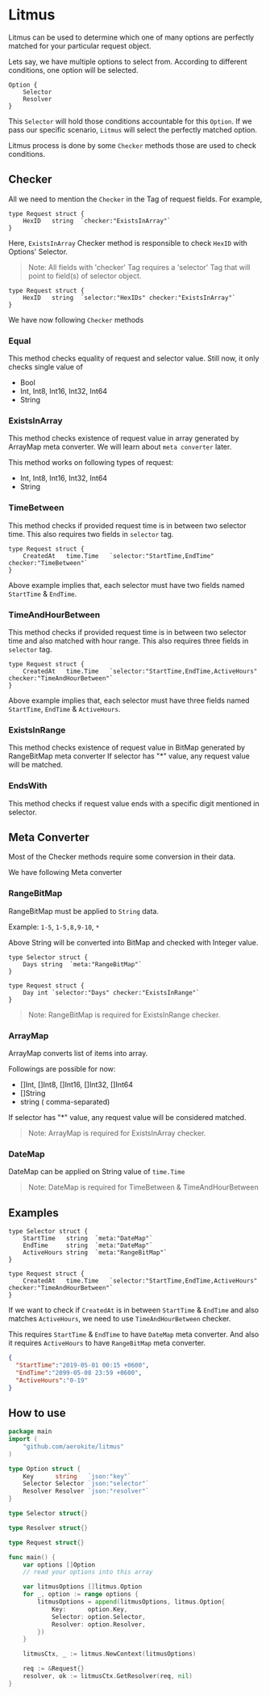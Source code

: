 # Litmus

Litmus can be used to determine which one of many options are perfectly matched for your particular request object.

Lets say, we have multiple options to select from. According to different conditions, one option will be selected.

```
Option {
    Selector
    Resolver
}
```

This `Selector` will hold those conditions accountable for this `Option`.
If we pass our specific scenario, `Litmus` will select the perfectly matched option.

Litmus process is done by some `Checker` methods those are used to check conditions.

## Checker

All we need to mention the `Checker` in the Tag of request fields. For example,

```
type Request struct {
    HexID   string  `checker:"ExistsInArray"`
}
```

Here, `ExistsInArray` Checker method is responsible to check `HexID` with Options' Selector.

> Note: All fields with 'checker' Tag requires a 'selector' Tag that
> will point to field(s) of selector object.

```
type Request struct {
    HexID   string  `selector:"HexIDs" checker:"ExistsInArray"`
}
```

We have now following `Checker` methods

### Equal

This method checks equality of request and selector value.
Still now, it only checks single value of

* Bool
* Int, Int8, Int16, Int32, Int64
* String

### ExistsInArray

This method checks existence of request value in array generated by ArrayMap meta converter.
We will learn about `meta converter` later.

This method works on following types of request:

* Int, Int8, Int16, Int32, Int64
* String

### TimeBetween

This method checks if provided request time is in between two selector time.
This also requires two fields in `selector` tag.

```
type Request struct {
    CreatedAt   time.Time   `selector:"StartTime,EndTime" checker:"TimeBetween"`
}
```

Above example implies that, each selector must have two fields named `StartTime` & `EndTime`.

### TimeAndHourBetween

This method checks if provided request time is in between two selector time and also matched with hour range.
This also requires three fields in `selector` tag.

```
type Request struct {
    CreatedAt   time.Time   `selector:"StartTime,EndTime,ActiveHours" checker:"TimeAndHourBetween"`
}
```

Above example implies that, each selector must have three fields named `StartTime`, `EndTime` & `ActiveHours`.

### ExistsInRange

This method checks existence of request value in BitMap generated by RangeBitMap meta converter
If selector has "*" value, any request value will be matched.

### EndsWith

This method checks if request value ends with a specific digit mentioned in selector.

## Meta Converter

Most of the Checker methods require some conversion in their data.

We have following Meta converter

### RangeBitMap

RangeBitMap must be applied to `String` data.

Example: `1-5`, `1-5,8,9-10`, `*`

Above String will be converted into BitMap and checked with Integer value.

```
type Selector struct {
    Days string  `meta:"RangeBitMap"`
}
```

```
type Request struct {
    Day int `selector:"Days" checker:"ExistsInRange"`
}
```

> Note: RangeBitMap is required for ExistsInRange checker.


### ArrayMap

ArrayMap converts list of items into array.

Followings are possible for now:

* []Int, []Int8, []Int16, []Int32, []Int64
* []String
* string ( comma-separated)

If selector has "*" value, any request value will be considered matched.

> Note: ArrayMap is required for ExistsInArray checker.

### DateMap

DateMap can be applied on String value of `time.Time`

> Note: DateMap is required for TimeBetween & TimeAndHourBetween


## Examples

```
type Selector struct {
    StartTime   string  `meta:"DateMap"`
    EndTime     string  `meta:"DateMap"`
    ActiveHours string  `meta:"RangeBitMap"`
}

type Request struct {
    CreatedAt   time.Time   `selector:"StartTime,EndTime,ActiveHours" checker:"TimeAndHourBetween"`
}
```

If we want to check if `CreatedAt` is in between `StartTime` & `EndTime` and also matches `ActiveHours`,
we need to use `TimeAndHourBetween` checker.

This requires `StartTime` & `EndTime` to have `DateMap` meta converter. And also it requires `ActiveHours` to have
`RangeBitMap` meta converter.

```json
{
  "StartTime":"2019-05-01 00:15 +0600",
  "EndTime":"2099-05-08 23:59 +0600",
  "ActiveHours":"0-19"
}
```


## How to use

```go
package main
import (
	"github.com/aerokite/litmus"
)

type Option struct {
	Key      string   `json:"key"`
	Selector Selector `json:"selector"`
	Resolver Resolver `json:"resolver"`
}

type Selector struct{}

type Resolver struct{}

type Request struct{}

func main() {
	var options []Option
	// read your options into this array

	var litmusOptions []litmus.Option
	for _, option := range options {
		litmusOptions = append(litmusOptions, litmus.Option{
			Key:      option.Key,
			Selector: option.Selector,
			Resolver: option.Resolver,
		})
	}

	litmusCtx, _ := litmus.NewContext(litmusOptions)

	req := &Request{}
	resolver, ok := litmusCtx.GetResolver(req, nil)
}
```
